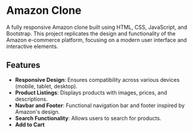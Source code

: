 # Amazon Clone

A fully responsive Amazon clone built using HTML, CSS, JavaScript, and Bootstrap. This project replicates the design and functionality of the Amazon e-commerce platform, focusing on a modern user interface and interactive elements.

## Features

- **Responsive Design**: Ensures compatibility across various devices (mobile, tablet, desktop).
- **Product Listings**: Displays products with images, prices, and descriptions.
- **Navbar and Footer**: Functional navigation bar and footer inspired by Amazon's design.
- **Search Functionality**: Allows users to search for products.
- **Add to Cart**
